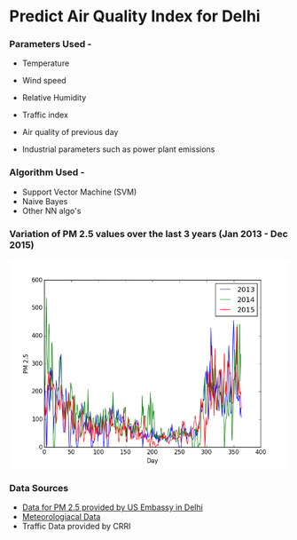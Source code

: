 # Predict Air Quality Index for Delhi

### Parameters Used - 

* Temperature

* Wind speed

* Relative Humidity

* Traffic index

* Air quality of previous day

* Industrial parameters such as power plant emissions


### Algorithm Used - 

* Support Vector Machine (SVM)
* Naive Bayes
* Other NN algo's


### Variation of PM 2.5 values over the last 3 years (Jan 2013 - Dec 2015)

![ScreenShot](/graphs/all.png)


### Data Sources

* [Data for PM 2.5 provided by US Embassy in Delhi](http://newdelhi.usembassy.gov/airqualitydataemb.html)
* [Meteorologiacal Data](http://en.tutiempo.net/climate/01-2015/ws-421820.html)
* Traffic Data provided by CRRI